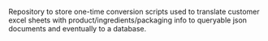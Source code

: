 Repository to store one-time conversion scripts used to translate customer excel sheets with product/ingredients/packaging info to queryable json documents and eventually to a database. 
